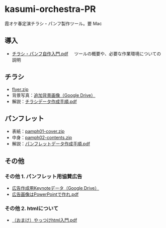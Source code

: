 # kasumi-orchestra-PR
霞オケ春定演チラシ・パンフ製作ツール。要 Mac

## 導入
- [チラシ・パンフ自作入門.pdf](https://github.com/metasta/kasumi-orchestra-PR/raw/release/PDF/%E3%83%81%E3%83%A9%E3%82%B7%E3%83%BB%E3%83%8F%E3%82%9A%E3%83%B3%E3%83%95%E8%87%AA%E4%BD%9C%E5%85%A5%E9%96%80.pdf)    
ツールの概要や、必要な作業環境についての説明

## チラシ

- [flyer.zip](https://github.com/metasta/kasumi-orchestra-PR/archive/flyer.zip) 
- 背景写真：[追加背景画像（Google Drive）](https://drive.google.com/drive/folders/0B7_ldbzvJDqCV3VSMVotTnNJcXM)
- 解説：[チラシデータ作成手順.pdf](https://github.com/metasta/kasumi-orchestra-PR/raw/release/PDF/%E3%83%81%E3%83%A9%E3%82%B7%E3%83%86%E3%82%99%E3%83%BC%E3%82%BF%E4%BD%9C%E6%88%90%E6%89%8B%E9%A0%86.pdf)

## パンフレット

- 表紙：[pamph01-cover.zip](https://github.com/metasta/kasumi-orchestra-PR/archive/pamph01-cover.zip)
- 中身：[pamph02-contents.zip](https://github.com/metasta/kasumi-orchestra-PR/archive/pamph02-contents.zip)
- 解説：[パンフレットデータ作成手順.pdf](https://github.com/metasta/kasumi-orchestra-PR/raw/release/PDF/%E3%83%8F%E3%82%9A%E3%83%B3%E3%83%95%E3%83%AC%E3%83%83%E3%83%88%E3%83%86%E3%82%99%E3%83%BC%E3%82%BF%E4%BD%9C%E6%88%90%E6%89%8B%E9%A0%86.pdf)

## その他

### その他 1. パンフレット用協賛広告
- [広告作成用Keynoteデータ（Google Drive）](https://drive.google.com/open?id=0B7_ldbzvJDqCakFidC0wMGxPV3M)
- [広告画像はPowerPointで作れ.pdf](https://github.com/metasta/kasumi-orchestra-PR/raw/release/PDF/%E5%BA%83%E5%91%8A%E7%94%BB%E5%83%8F%E3%81%AFPowerPoint%E3%81%A6%E3%82%99%E4%BD%9C%E3%82%8C.pdf)

### その他 2. htmlについて
- [（おまけ）やっつけhtml入門.pdf](https://github.com/metasta/kasumi-orchestra-PR/raw/release/PDF/%E3%82%84%E3%81%A3%E3%81%A4%E3%81%91html%E5%85%A5%E9%96%80.pdf)
